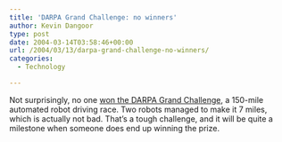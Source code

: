 ```yaml
---
title: 'DARPA Grand Challenge: no winners'
author: Kevin Dangoor
type: post
date: 2004-03-14T03:58:46+00:00
url: /2004/03/13/darpa-grand-challenge-no-winners/
categories:
  - Technology

---
```

Not surprisingly, no one [won the DARPA Grand Challenge][1], a 150-mile automated robot driving race. Two robots managed to make it 7 miles, which is actually not bad. That&#8217;s a tough challenge, and it will be quite a milestone when someone does end up winning the prize.

 [1]: http://edition.cnn.com/2004/TECH/ptech/03/13/darpa.race.ap/index.html "CNN.com - Robot race ends without a winner - Mar 13, 2004"